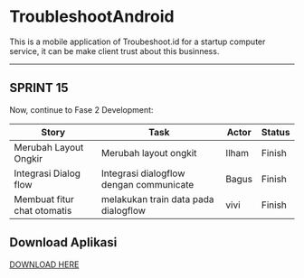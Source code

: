 # TroubleshootAndroid
This is a mobile application of Troubeshoot.id
for a startup computer service, it can be make client trust about this businness.

<hr>

## SPRINT 15
Now, continue to Fase 2 Development:

| Story                                  | Task                                       | Actor | Status   |
|----------------------------------------|---------------------------------------------------------|-------|----------|
| Merubah Layout Ongkir                  | Merubah layout ongkit     | Ilham | Finish |
| Integrasi Dialog flow     | Integrasi dialogflow dengan communicate                            | Bagus  | Finish |
| Membuat fitur chat otomatis      | melakukan train data pada dialogflow        | vivi | Finish |


## Download Aplikasi
[DOWNLOAD HERE](https://play.google.com/store/apps/details?id=com.mobcom.troubleshoot)
<br>
<br>


